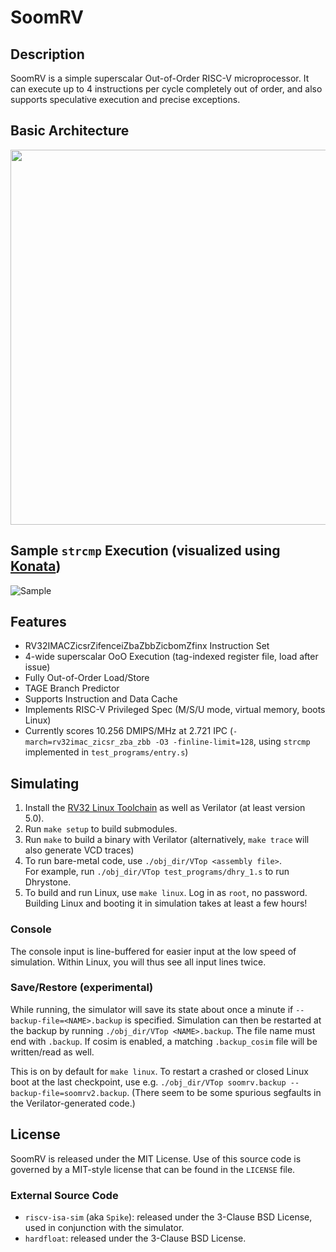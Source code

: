 # SoomRV
## Description
SoomRV is a simple superscalar Out-of-Order RISC-V microprocessor. It can execute up to 4 instructions per cycle completely out of order, and also supports speculative execution and precise exceptions.

## Basic Architecture
<img src="https://user-images.githubusercontent.com/39701487/218574949-e18bcb51-5050-4f99-82a6-c8ea58c11a93.png" width="600" />

## Sample `strcmp` Execution (visualized using [Konata](https://github.com/shioyadan/Konata))
![Sample](https://user-images.githubusercontent.com/39701487/229142050-121ed8de-ae9b-4b49-b332-f6c7b5281daf.png)

## Features
- RV32IMACZicsrZifenceiZbaZbbZicbomZfinx Instruction Set
- 4-wide superscalar OoO Execution (tag-indexed register file, load after issue)
- Fully Out-of-Order Load/Store
- TAGE Branch Predictor
- Supports Instruction and Data Cache
- Implements RISC-V Privileged Spec (M/S/U mode, virtual memory, boots Linux)
- Currently scores 10.256 DMIPS/MHz at 2.721 IPC (`-march=rv32imac_zicsr_zba_zbb -O3 -finline-limit=128`, using `strcmp` implemented in `test_programs/entry.s`)

## Simulating
1. Install the [RV32 Linux Toolchain](https://github.com/riscv-collab/riscv-gnu-toolchain) as well as Verilator (at least version 5.0).
2. Run `make setup` to build submodules.
3. Run `make` to build a binary with Verilator (alternatively, `make trace` will also generate VCD traces)
4. To run bare-metal code, use `./obj_dir/VTop <assembly file>`.  
For example, run `./obj_dir/VTop test_programs/dhry_1.s` to run Dhrystone.
5. To build and run Linux, use `make linux`. Log in as `root`, no password.  
Building Linux and booting it in simulation takes at least a few hours!

### Console
The console input is line-buffered for easier input at the low speed of simulation. Within Linux,
you will thus see all input lines twice.

### Save/Restore (experimental)
While running, the simulator will save its state about once a minute if 
`--backup-file=<NAME>.backup` is specified. Simulation can then be restarted
at the backup by running `./obj_dir/VTop <NAME>.backup`. The file name must
end with `.backup`. If cosim is enabled, a matching `.backup_cosim` file will
be written/read as well.

This is on by default for `make linux`. To restart a crashed or closed Linux boot
at the last checkpoint, use e.g. `./obj_dir/VTop soomrv.backup --backup-file=soomrv2.backup`.
(There seem to be some spurious segfaults in the Verilator-generated code.)

## License
SoomRV is released under the MIT License. Use of this source code is governed by a MIT-style license that can be found in the `LICENSE` file.

### External Source Code
* `riscv-isa-sim` (aka `Spike`): released under the 3-Clause BSD License, used in conjunction with the simulator.
* `hardfloat`: released under the 3-Clause BSD License.
